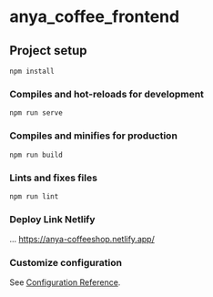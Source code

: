 # anya_coffee_frontend

## Project setup
```
npm install
```

### Compiles and hot-reloads for development
```
npm run serve
```

### Compiles and minifies for production
```
npm run build
```

### Lints and fixes files
```
npm run lint
```
### Deploy Link Netlify
...
https://anya-coffeeshop.netlify.app/
### Customize configuration
See [Configuration Reference](https://cli.vuejs.org/config/).

